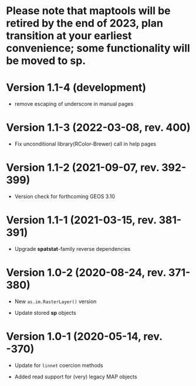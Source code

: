 # Please note that **maptools** will be retired by the end of 2023, plan transition at your earliest convenience; some functionality will be moved to **sp**.

# Version 1.1-4 (development)

* remove escaping of underscore in manual pages

# Version 1.1-3 (2022-03-08, rev. 400)

* Fix unconditional library(RColor-Brewer) call in help pages

# Version 1.1-2 (2021-09-07, rev. 392-399)

* Version check for forthcoming GEOS 3.10

# Version 1.1-1 (2021-03-15, rev. 381-391)

* Upgrade **spatstat**-family reverse dependencies


# Version 1.0-2 (2020-08-24, rev. 371-380)

* New `as.im.RasterLayer()` version

* Update stored **sp** objects

# Version 1.0-1 (2020-05-14, rev. -370)

* Update for `linnet` coercion methods

* Added read support for (very) legacy MAP objects